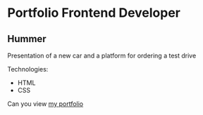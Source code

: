 # Portfolio Frontend Developer
## Hummer
Presentation of a new car and a platform for ordering a test drive

Technologies:
- HTML
- CSS 


Can you view [my portfolio](https://alexvrbk.github.io/hummer/)
